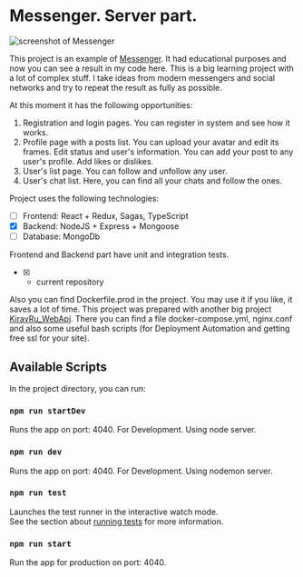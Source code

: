 # Messenger. Server part.

![screenshot of Messenger](https://kirav.ru/images/articles/images_for_github/messenger_client/20220722152800screen-messenger-min.jpg)

This project is an example of [Messenger](https://kirav.ru/works/messenger/). It had educational purposes and now you can see a result in my code here. 
This is a big learning project with a lot of complex stuff. I take ideas from modern messengers and social networks and try to repeat the result as fully as possible.

At this moment it has the following opportunities:
1) Registration and login pages. You can register in system and see how it works.
2) Profile page with a posts list. You can upload your avatar and edit its frames. Edit status and user's information. You can add your post to any user's profile. Add likes or dislikes.
3) User's list page. You can follow and unfollow any user.
4) User's chat list. Here, you can find all your chats and follow the ones.

Project uses the following technologies:
- [ ] Frontend: React + Redux, Sagas, TypeScript
- [x] Backend: NodeJS + Express + Mongoose
- [ ] Database: MongoDb

Frontend and Backend part have unit and integration tests.

- [x] - current repository

Also you can find Dockerfile.prod in the project. You may use it if you like, it saves a lot of time.
This project was prepared with another big project [KiravRu_WebApi](https://github.com/NikitaKirav/KiravRu_WebApi). There you can find a file docker-compose.yml, nginx.conf and also some useful bash scripts (for Deployment Automation and getting free ssl for your site).

## Available Scripts

In the project directory, you can run:

### `npm run startDev`

Runs the app on port: 4040. For Development. Using node server.

### `npm run dev`

Runs the app on port: 4040. For Development. Using nodemon server.

### `npm run test`

Launches the test runner in the interactive watch mode.\
See the section about [running tests](https://facebook.github.io/create-react-app/docs/running-tests) for more information.

### `npm run start`

Run the app for production on port: 4040.